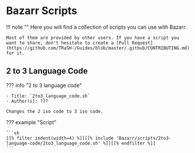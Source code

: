 # Bazarr Scripts

!!! note ""
    Here you will find a collection of scripts you can use with Bazarr.

    Most of them are provided by other users. If you have a script you want to share, don't hesitate to create a [Pull Request](https://github.com/TRaSH-/Guides/blob/master/.github/CONTRIBUTING.md) for it.

## 2 to 3 Language Code

??? info "2 to 3 language code"

    - Title: `2to3_language_code.sh`
    - Author(s): ???

    Changes the 2 iso code to 3 iso code.

??? example "Script"

    ```sh
    [[% filter indent(width=4) %]][[% include 'Bazarr/scripts/2to3-language-code/2to3_language_code.sh' %]][[% endfilter %]]
    ```
